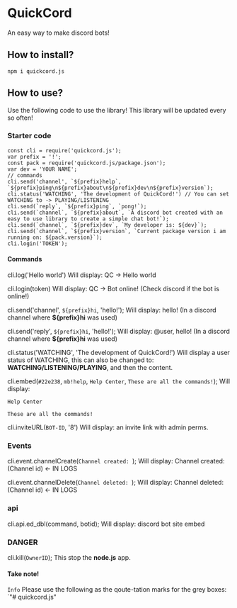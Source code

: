 # QuickCord
An easy way to make discord bots!

## How to install?
```
npm i quickcord.js
```
## How to use?

Use the following code to use the library!
This library will be updated every so often!

### Starter code
```
const cli = require('quickcord.js');
var prefix = '!';
const pack = require('quickcord.js/package.json');
var dev = 'YOUR NAME';
// commands
cli.send('channel', `${prefix}help`, `${prefix}ping\n${prefix}about\n${prefix}dev\n${prefix}version`);
cli.status('WATCHING', 'The development of QuickCord!') // You can set WATCHING to -> PLAYING/LISTENING
cli.send(`reply`, `${prefix}ping`, `pong!`);
cli.send(`channel`, `${prefix}about`, `A discord bot created with an easy to use library to create a simple chat bot!`);
cli.send(`channel`, `${prefix}dev`, `My developer is: ${dev}`);
cli.send(`channel`, `${prefix}version`, `Current package version i am running on: ${pack.version}`);
cli.login('TOKEN');
```
#### Commands
cli.log('Hello world') 
Will display: QC -> Hello world

cli.login(token) 
Will display: QC -> Bot online! (Check discord if the bot is online!)

cli.send('channel', `${prefix}hi`, 'hello!');
Will display: hello! (In a discord channel where **${prefix}hi** was used)

cli.send('reply', `${prefix}hi`, 'hello!');
Will display: @user, hello! (In a discord channel where **${prefix}hi** was used)

cli.status('WATCHING', 'The development of QuickCord!')
Will display a user status of WATCHING, this can also be changed to: **WATCHING/LISTENING/PLAYING**, and then the content.

cli.embed(`#22e238`, `mb!help`, `Help Center`, `These are all the commands!`);
Will display:
```
Help Center

These are all the commands!
```

cli.inviteURL(`BOT-ID`, '8')
Will display: an invite link with admin perms.

### Events

cli.event.channelCreate(`Channel created: `);
Will display: Channel created: (Channel id) <- IN LOGS

cli.event.channelDelete(`Channel deleted: `);
Will display: Channel deleted: (Channel id) <- IN LOGS

### api

cli.api.ed_dbl(command, botid);
Will display: discord bot site embed

### DANGER
cli.kill(`OwnerID`);
This stop the **node.js** app.

#### Take note!
`Info` Please use the following as the qoute-tation marks for the grey boxes: `"# quickcord.js" 
